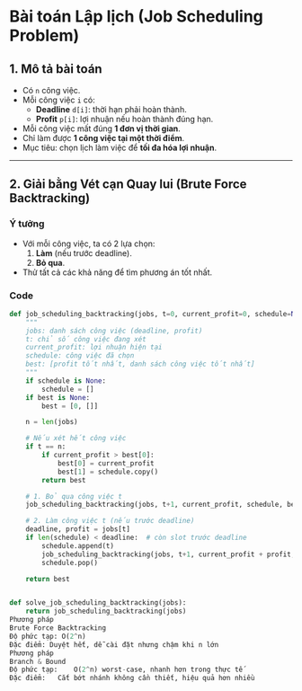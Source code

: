 # Bài toán Lập lịch (Job Scheduling Problem)

## 1. Mô tả bài toán
- Có `n` công việc.  
- Mỗi công việc `i` có:
  - **Deadline** `d[i]`: thời hạn phải hoàn thành.
  - **Profit** `p[i]`: lợi nhuận nếu hoàn thành đúng hạn.
- Mỗi công việc mất đúng **1 đơn vị thời gian**.
- Chỉ làm được **1 công việc tại một thời điểm**.
- Mục tiêu: chọn lịch làm việc để **tối đa hóa lợi nhuận**.

---

## 2. Giải bằng Vét cạn Quay lui (Brute Force Backtracking)

### Ý tưởng
- Với mỗi công việc, ta có 2 lựa chọn:
  1. **Làm** (nếu trước deadline).
  2. **Bỏ qua**.
- Thử tất cả các khả năng để tìm phương án tốt nhất.

### Code

```python
def job_scheduling_backtracking(jobs, t=0, current_profit=0, schedule=None, best=None):
    """
    jobs: danh sách công việc (deadline, profit)
    t: chỉ số công việc đang xét
    current_profit: lợi nhuận hiện tại
    schedule: công việc đã chọn
    best: [profit tốt nhất, danh sách công việc tốt nhất]
    """
    if schedule is None:
        schedule = []
    if best is None:
        best = [0, []]

    n = len(jobs)

    # Nếu xét hết công việc
    if t == n:
        if current_profit > best[0]:
            best[0] = current_profit
            best[1] = schedule.copy()
        return best

    # 1. Bỏ qua công việc t
    job_scheduling_backtracking(jobs, t+1, current_profit, schedule, best)

    # 2. Làm công việc t (nếu trước deadline)
    deadline, profit = jobs[t]
    if len(schedule) < deadline:  # còn slot trước deadline
        schedule.append(t)
        job_scheduling_backtracking(jobs, t+1, current_profit + profit, schedule, best)
        schedule.pop()

    return best


def solve_job_scheduling_backtracking(jobs):
    return job_scheduling_backtracking(jobs)
Phương pháp	
Brute Force Backtracking	
Độ phức tạp: O(2^n)	
Đặc điểm: Duyệt hết, dễ cài đặt nhưng chậm khi n lớn
Phương pháp
Branch & Bound
Độ phức tạp:	O(2^n) worst-case, nhanh hơn trong thực tế
Đặc điểm:	Cắt bớt nhánh không cần thiết, hiệu quả hơn nhiều